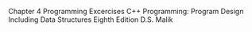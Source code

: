 Chapter 4 Programming Excercises
C++ Programming:
Program Design Including Data Structures
Eighth Edition
D.S. Malik
